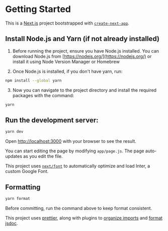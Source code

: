 # Getting Started

This is a [Next.js](https://nextjs.org/) project bootstrapped with [`create-next-app`](https://github.com/vercel/next.js/tree/canary/packages/create-next-app).

## Install Node.js and Yarn (if not already installed)

1. Before running the project, ensure you have Node.js installed. You can download Node.js from [https://nodejs.org/](https://nodejs.org/) or install it using Node Version Manager or Homebrew

2. Once Node.js is installed, if you don't have yarn, run:

```bash
npm install --global yarn
```

3. Now you can navigate to the project directory and install the required packages with the command:

```bash
yarn
```

## Run the development server:

```bash
yarn dev
```

Open [http://localhost:3000](http://localhost:3000) with your browser to see the result.

You can start editing the page by modifying `app/page.js`. The page auto-updates as you edit the file.

This project uses [`next/font`](https://nextjs.org/docs/basic-features/font-optimization) to automatically optimize and load Inter, a custom Google Font.

## Formatting

```bash
yarn format
```

Before committing, run the command above to keep format consistent.

This project uses [prettier](https://github.com/prettier/prettier), along with plugins to [organize imports](https://github.com/simonhaenisch/prettier-plugin-organize-imports) and [format jsdoc](https://github.com/hosseinmd/prettier-plugin-jsdoc).

